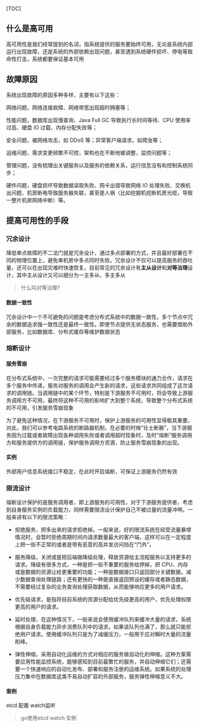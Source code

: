 [TOC]

## 什么是高可用
高可用性是我们经常提到的名词，指系统提供的服务要始终可用，无论是系统内部运行出现故障，还是系统的外部依赖出现问题，甚至遇到系统硬件损坏、停电等致命性打击，系统都要保证基本可用

## 故障原因
系统出现故障的原因多种多样，主要有以下这些：

网络问题，网络连接故障、网络带宽出现超时拥塞等；

性能问题，数据库出现慢查询、Java Full GC 导致执行长时间等待、CPU 使用率过高、硬盘 IO 过载、内存分配失败等；

安全问题，被网络攻击，如 DDoS 等；异常客户端请求，如爬虫等；

运维问题，需求变更频繁不可控，架构也在不断地被调整，监控问题等；

管理问题，没有梳理出关键服务以及服务的依赖关系，运行信息没有和控制系统同步；

硬件问题，硬盘损坏导致数据读取失败、网卡出错导致网络 IO 处理失败、交换机出问题、机房断电导致服务器失联，甚至是人祸（比如挖掘机挖断机房光缆，导致一整片机房网络中断）等。


## 提高可用性的手段
### 冗余设计
降低单点故障的不二法门就是冗余设计，通过多点部署的方式，并且最好部署在不同的物理位置上，避免单机房中多点同时失败。冗余设计不仅可以提高服务的吞吐量，还可以在出现灾难时快速恢复。目前常见的冗余设计有**主从设计**和**对等治理**设计，其中主从设计又可以细分为一主多从、多主多从

> 什么叫对等治理?

#### 数据一致性
冗余设计中一个不可避免的问题是考虑分布式系统中的数据一致性，多个节点中冗余的数据追求强一致性还是最终一致性。即使节点提供无状态服务，也需要借助外部服务，比如数据库、分布式缓存等维护数据状态

### 熔断设计
#### 服务雪崩
在分布式系统中，一次完整的请求可能需要经过多个服务模块的通力合作，请求在多个服务中传递，服务对服务的调用会产生新的请求，这些请求共同组成了这次请求的调用链。当调用链中的某个环节，特别是下游服务不可用时，将会导致上游服务调用方不可用，最终将这种不可用的影响扩大到整个系统，导致整个分布式系统的不可用，引发服务雪崩现象

为了避免这种情况，在下游服务不可用时，保护上游服务的可用性显得极其重要。对此，我们可以参考电路系统的断路器机制，在必要的时候“壮士断腕”，当下游服务因为过载或者故障出现各种调用失败或者调用超时现象时，及时“熔断”服务调用方和服务提供方的调用链，保护服务调用方资源，防止服务雪崩现象的出现。

#### 实例
外部用户信息系统接口不稳定，在此时开启熔断，可保证上游服务仍然有效

### 限流设计
熔断设计保护的是服务调用者，即上游服务的可用性，对于下游服务提供者，考虑到自身服务实例的负载能力，同样需要限流设计保护自己不被过量的流量冲垮。一般来讲有以下的限流策略：
* 拒绝服务，把多出来的请求拒绝掉。一般来说，好的限流系统在经受流量暴增情况时，会暂时拒绝周期时间内请求数量最大的客户端，这样可以在一定程度上把一些不正常的或者是带有恶意的高并发访问挡在“门外”。

* 服务降级，关闭或是把后端做降级处理，释放资源给主流程服务以支持更多的请求。降级有很多方式，一种是把一些不重要的服务给停掉，把 CPU、内存或是数据的资源让给更重要的功能；一种是数据接口只返回部分关键数据，减少数据查询处理链路；还有更快的一种是直接返回预设的缓存或者静态数据，不需要经过复杂的业务查询处理获取数据，从而能够响应更多的用户请求。

* 优先级请求，是指将目前系统的资源分配给优先级更高的用户，优先处理权限更高的用户的请求。

* 延时处理，在这种情况下，一般来说会使用缓冲队列来缓冲大量的请求，系统根据自身负载能力异步消费队列中的请求。如果该队列也满了，那么就只能拒绝用户请求。使用缓冲队列只是为了减缓压力，一般用于应对瞬时大量的流量削峰。

* 弹性伸缩，采用自动化运维的方式对相应的服务做自动化的伸缩。这种方案需要应用性能监控系统，能够感知到目前最繁忙的服务，并自动伸缩它们；还需要一个快速响应的自动化发布、部署和服务注册的运维系统。如果系统的处理压力集中在数据库这类不易自动扩容的外部服务，服务弹性伸缩意义不大。

#### 案例
etcd 配置  watch监听

> go使用etcd watch 实例